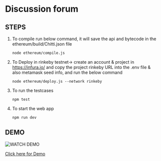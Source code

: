 # Discussion forum


## STEPS
1. To compile run below command, it will save the api and bytecode in the ethereum/build/Chitti.json file
   
   `node ethereum/compile.js`

2. To Deploy in rinkeby testnet-> create an account & project in https://infura.io/ and copy the project rinkeby URL into the .env file & also metamask seed info, and run the below command
   
   `node ethereum/deploy.js --network rinkeby`

3. To run the testcases
   
   `npm test`

4. To start the web app
   
   `npm run dev`
   

## DEMO
![WATCH DEMO](Demo/Eth-App-Demo.gif)

[Click here for Demo](../eth-discussion-forum/Demo/Eth-App-Demo.webm)